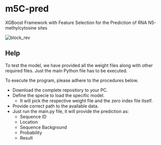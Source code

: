 # m5C-pred
XGBoost Framework with Feature Selection for the Prediction of RNA N5-methylcytosine sites

![block_rev](https://user-images.githubusercontent.com/80881943/210732228-7d68b0ce-eac7-4cbd-ad47-1746b1d8f876.jpg)

## Help
To test the model, we have provided all the weight files along with other required files. Just the main Python file has to be executed.

To execute the program, please adhere to the procedures below.

- Download the complete repository to your PC.  
- Define the specie to load the specific model.
    - It will pick the respective weight file and the zero index file itself.
- Provide correct path to the available data.
- Just run the main.py file, it will provide the prediction as:
    - Sequence ID
    - Location
    - Sequence Background
    - Probability
    - Result  
   
